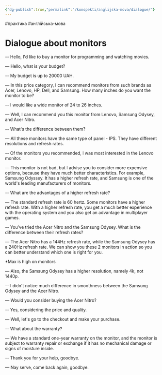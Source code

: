 ```yaml
---
{"dg-publish":true,"permalink":"/konspekti/anglijska-mova/dialogue/"}
---
```

#практика #англійська-мова
# Dialogue about monitors
-- Hello, I'd like to buy a monitor for programming and watching movies.

— Hello, what is your budget?

-- My budget is up to 20000 UAH.

— In this price category, I can recommend monitors from such brands as Acer, Lenovo, HP, Dell, and Samsung. How many inches do you want the monitor to be?

-- I would like a wide monitor of 24 to 26 inches.

— Well, I can recommend you this monitor from Lenovo, Samsung Odysey, and Acer Nitro. 

-- What's the difference between them?

— All these monitors have the same type of panel - IPS. They have different resolutions and refresh rates.

-- Of the monitors you recommended, I was most interested in the Lenovo monitor. 

— This monitor is not bad, but I advise you to consider more expensive options, because they have much better characteristics. For example, Samsung Odyssey. It has a higher refresh rate, and Samsung is one of the world's leading manufacturers of monitors.

-- What are the advantages of a higher refresh rate?

— The standard refresh rate is 60 hertz. Some monitors have a higher refresh rate. With a higher refresh rate, you get a much better experience with the operating system and you also get an advantage in multiplayer games.

-- You've tried the Acer Nitro and the Samsung Odysey. What is the difference between their refresh rates?

— The Acer Nitro has a 144Hz refresh rate, while the Samsung Odysey has a 240Hz refresh rate. We can show you these 2 monitors in action so you can better understand which one is right for you.

*Max is high on monitors 

— Also, the Samsung Odysey has a higher resolution, namely 4k, not 1440p.

-- I didn't notice much difference in smoothness between the Samsung Odysey and the Acer Nitro.

— Would you consider buying the Acer Nitro?

-- Yes, considering the price and quality.

— Well, let's go to the checkout and make your purchase.

-- What about the warranty?

— We have a standard one-year warranty on the monitor, and the monitor is subject to warranty repair or exchange if it has no mechanical damage or signs of moisture inside.

-- Thank you for your help, goodbye.

— Nay serve, come back again, goodbye.